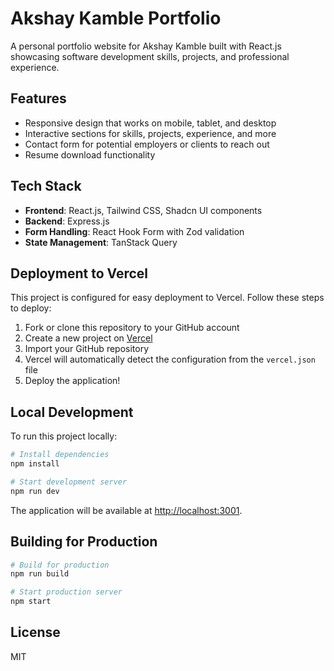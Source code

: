 # Akshay Kamble Portfolio

A personal portfolio website for Akshay Kamble built with React.js showcasing software development skills, projects, and professional experience.

## Features

- Responsive design that works on mobile, tablet, and desktop
- Interactive sections for skills, projects, experience, and more
- Contact form for potential employers or clients to reach out
- Resume download functionality

## Tech Stack

- **Frontend**: React.js, Tailwind CSS, Shadcn UI components
- **Backend**: Express.js
- **Form Handling**: React Hook Form with Zod validation
- **State Management**: TanStack Query

## Deployment to Vercel

This project is configured for easy deployment to Vercel. Follow these steps to deploy:

1. Fork or clone this repository to your GitHub account
2. Create a new project on [Vercel](https://vercel.com)
3. Import your GitHub repository
4. Vercel will automatically detect the configuration from the `vercel.json` file
5. Deploy the application!

## Local Development

To run this project locally:

```bash
# Install dependencies
npm install

# Start development server
npm run dev
```

The application will be available at [http://localhost:3001](http://localhost:3001).

## Building for Production

```bash
# Build for production
npm run build

# Start production server
npm start
```

## License

MIT